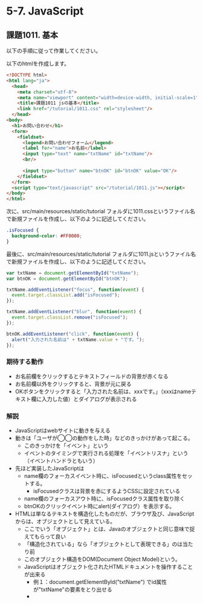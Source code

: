 # 5-7. JavaScript

## 課題1011. 基本
以下の手順に従って作業してください。

以下のhtmlを作成します。

```html
<!DOCTYPE html>
<html lang="ja">
  <head>
    <meta charset="utf-8">
    <meta name="viewport" content="width=device-width, initial-scale=1">
    <title>課題1011 jsの基本</title>
    <link href="/tutorial/1011.css" rel="stylesheet"/>
  </head>
<body>
  <h1>お問い合わせ</h1>
  <form>
    <fieldset>
      <legend>お問い合わせフォーム</legend>
      <label for="name">お名前</label>
      <input type="text" name="txtName" id="txtName"/>
      <br/>
      
      <input type="button" name="btnOK" id="btnOK" value="OK"/>
    </fieldset>
  </form>
  <script type="text/javascript" src="/tutorial/1011.js"></script>
</body>
</html>
```

次に、src/main/resources/static/tutorial フォルダに1011.cssというファイル名で新規ファイルを作成し、以下のように記述してください。

```css
.isFocused {
  background-color: #FF0000;
}
```

最後に、src/main/resources/static/tutorial フォルダに1011.jsというファイル名で新規ファイルを作成し、以下のように記述してください。

```js
var txtName = document.getElementById("txtName");
var btnOK = document.getElementById("btnOK");

txtName.addEventListener("focus", function(event) {
  event.target.classList.add("isFocused");
});

txtName.addEventListener("blur", function(event) {
  event.target.classList.remove("isFocused");
});

btnOK.addEventListener("click", function(event) {
  alert("入力された名前は" + txtName.value + "です。");
});
```

### 期待する動作
- お名前欄をクリックするとテキストフィールドの背景が赤くなる
- お名前欄以外をクリックすると、背景が元に戻る
- OKボタンをクリックすると「入力された名前は、xxxです。」（xxxはnameテキスト欄に入力した値）とダイアログが表示される

### 解説
- JavaScriptはwebサイトに動きを与える
- 動きは「ユーザが◯◯の動作をした時」などのきっかけがあって起こる。
    - このきっかけを「イベント」という
    - イベントのタイミングで実行される処理を「イベントリスナ」という（イベントハンドラともいう）
- 先ほど実装したJavaScriptは
    - name欄のフォーカスイベント時に、isFocusedというclass属性をセットする。
        - isFocusedクラスは背景を赤にするようCSSに設定されている
    - name欄のフォーカスアウト時に、isFocusedクラス属性を取り除く
    - btnOKのクリックイベント時にalert(ダイアログ）を表示する。
- HTMLは単なるテキストを構造化したものだが、ブラウザ及び、JavaScriptからは、オブジェクトとして見えている。
    - ここでいう「オブジェクト」とは、Javaのオブジェクトと同じ意味で捉えてもらって良い
    - 「構造化されている」なら「オブジェクトとして表現できる」のは当たり前
    - このオブジェクト構造をDOM(Document Object Model)という。
    - JavaScriptはオブジェクト化されたHTMLドキュメントを操作することが出来る
        - 例１：document.getElementById("txtName") でid属性が"txtName"の要素をとり出せる
        - 
